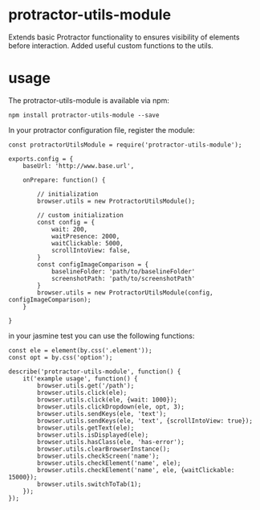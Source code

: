 # protractor-utils-module
Extends basic Protractor functionality to ensures visibility of elements before interaction. Added useful custom functions to the utils.

# usage
The protractor-utils-module is available via npm:

```npm install protractor-utils-module --save```

In your protractor configuration file, register the module:

```
const protractorUtilsModule = require('protractor-utils-module');

exports.config = {
    baseUrl: 'http://www.base.url',
    
    onPrepare: function() {
    
        // initialization
        browser.utils = new ProtractorUtilsModule();
        
        // custom initialization   
        const config = {
            wait: 200,
            waitPresence: 2000,
            waitClickable: 5000,
            scrollIntoView: false,
        }
        const configImageComparison = {
            baselineFolder: 'path/to/baselineFolder'
            screenshotPath: 'path/to/screenshotPath'
        }
        browser.utils = new ProtractorUtilsModule(config, configImageComparison);
    }
   
}
```

in your jasmine test you can use the following functions:
```
const ele = element(by.css('.element'));
const opt = by.css('option');

describe('protractor-utils-module', function() {
    it('example usage', function() { 
        browser.utils.get('/path');
        browser.utils.click(ele);
        browser.utils.click(ele, {wait: 1000});
        browser.utils.clickDropdown(ele, opt, 3);
        browser.utils.sendKeys(ele, 'text');
        browser.utils.sendKeys(ele, 'text', {scrollIntoView: true});
        browser.utils.getText(ele);
        browser.utils.isDisplayed(ele);
        browser.utils.hasClass(ele, 'has-error');
        browser.utils.clearBrowserInstance();
        browser.utils.checkScreen('name');
        browser.utils.checkElement('name', ele);
        browser.utils.checkElement('name', ele, {waitClickable: 15000});
        browser.utils.switchToTab(1);      
    });
});
```


